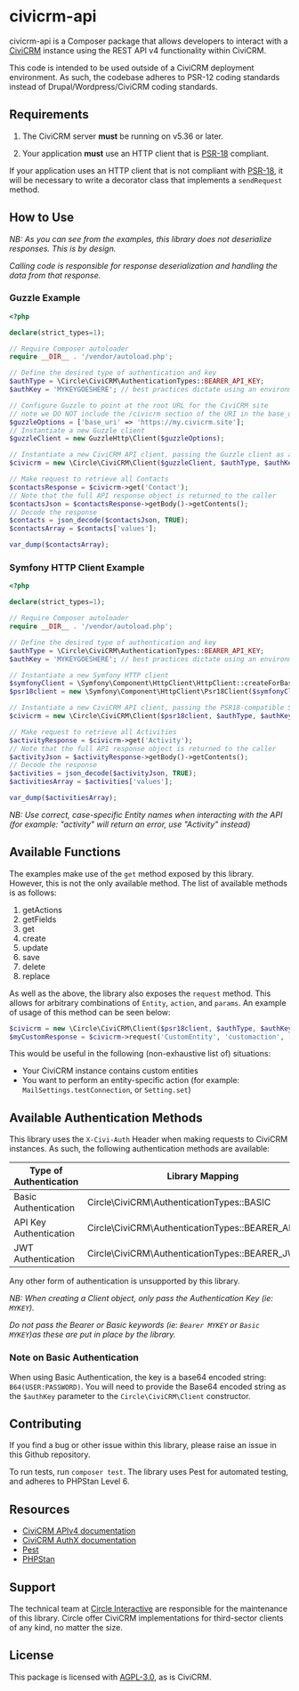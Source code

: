 # civicrm-api

civicrm-api is a Composer package that allows developers to interact with a [CiviCRM](https://civicrm.org) instance 
using the REST API v4 functionality within CiviCRM.

This code is intended to be used outside of a CiviCRM deployment environment. As such, the codebase adheres to PSR-12
coding standards instead of Drupal/Wordpress/CiviCRM coding standards.

## Requirements

1. The CiviCRM server **must** be running on v5.36 or later. 

2. Your application **must** use an HTTP client that is [PSR-18](https://www.php-fig.org/psr/psr-18/) compliant.

If your application uses an HTTP client that is not compliant with [PSR-18](https://www.php-fig.org/psr/psr-18/), it 
will be necessary to write a decorator class that implements a `sendRequest` method.

## How to Use

_NB: As you can see from the examples, this library does not deserialize responses. This is by design._

_Calling code is responsible for response deserialization and handling the data from that response._

### Guzzle Example

```php
<?php

declare(strict_types=1);

// Require Composer autoloader
require __DIR__ . '/vendor/autoload.php';

// Define the desired type of authentication and key
$authType = \Circle\CiviCRM\AuthenticationTypes::BEARER_API_KEY;
$authKey = 'MYKEYGOESHERE'; // best practices dictate using an environment variable here!

// Configure Guzzle to point at the root URL for the CiviCRM site
// note we DO NOT include the /civicrm section of the URI in the base_uri field
$guzzleOptions = ['base_uri' => 'https://my.civicrm.site']; 
// Instantiate a new Guzzle client
$guzzleClient = new GuzzleHttp\Client($guzzleOptions);

// Instantiate a new CiviCRM API client, passing the Guzzle client as a parameter
$civicrm = new \Circle\CiviCRM\Client($guzzleClient, $authType, $authKey);

// Make request to retrieve all Contacts
$contactsResponse = $civicrm->get('Contact');
// Note that the full API response object is returned to the caller
$contactsJson = $contactsResponse->getBody()->getContents();
// Decode the response
$contacts = json_decode($contactsJson, TRUE);
$contactsArray = $contacts['values'];

var_dump($contactsArray);
```

### Symfony HTTP Client Example

```php
<?php

declare(strict_types=1);

// Require Composer autoloader
require __DIR__ . '/vendor/autoload.php';

// Define the desired type of authentication and key
$authType = \Circle\CiviCRM\AuthenticationTypes::BEARER_API_KEY;
$authKey = 'MYKEYGOESHERE'; // best practices dictate using an environment variable here!

// Instantiate a new Symfony HTTP client
$symfonyClient = \Symfony\Component\HttpClient\HttpClient::createForBaseUri('https://my.civicrm.site');
$psr18client = new \Symfony\Component\HttpClient\Psr18Client($symfonyClient);

// Instantiate a new CiviCRM API client, passing the PSR18-compatible Symfony HTTP client as a parameter
$civicrm = new \Circle\CiviCRM\Client($psr18client, $authType, $authKey);

// Make request to retrieve all Activities
$activityResponse = $civicrm->get('Activity');
// Note that the full API response object is returned to the caller
$activityJson = $activityResponse->getBody()->getContents();
// Decode the response
$activities = json_decode($activityJson, TRUE);
$activitiesArray = $activities['values'];

var_dump($activitiesArray);
```

_NB: Use correct, case-specific Entity names when interacting with the API (for example: "activity" will return an error,
use "Activity" instead)_

## Available Functions

The examples make use of the `get` method exposed by this library. However, this is not the only available method.
The list of available methods is as follows:

1. getActions
2. getFields
3. get
4. create
5. update
6. save
7. delete
8. replace

As well as the above, the library also exposes the `request` method. This allows for arbitrary combinations of `Entity`, 
`action`, and `params`. An example of usage of this method can be seen below:

```php
$civicrm = new \Circle\CiviCRM\Client($psr18client, $authType, $authKey);
$myCustomResponse = $civicrm->request('CustomEntity', 'customaction', ['my' => 'custom', 'params']);
```

This would be useful in the following (non-exhaustive list of) situations: 
- Your CiviCRM instance contains custom entities
- You want to perform an entity-specific action (for example: `MailSettings.testConnection`, or `Setting.set`)

## Available Authentication Methods

This library uses the `X-Civi-Auth` Header when making requests to CiviCRM instances. As such, the following authentication
methods are available:

| Type of Authentication | Library Mapping                                    |
|------------------------|----------------------------------------------------|
 | Basic Authentication   | Circle\CiviCRM\AuthenticationTypes::BASIC          |
 | API Key Authentication | Circle\CiviCRM\AuthenticationTypes::BEARER_API_KEY |
| JWT Authentication     | Circle\CiviCRM\AuthenticationTypes::BEARER_JWT     |

Any other form of authentication is unsupported by this library.

_NB: When creating a Client object, only pass the Authentication Key (ie: `MYKEY`)._

_Do not pass the Bearer or Basic keywords (ie: `Bearer MYKEY` or `Basic MYKEY`)as these are put in place by the library._

### Note on Basic Authentication
When using Basic Authentication, the key is a base64 encoded string: `B64(USER:PASSWORD)`. You will need to provide the 
Base64 encoded string as the `$authKey` parameter to the `Circle\CiviCRM\Client` constructor.

## Contributing

If you find a bug or other issue within this library, please raise an issue in this Github repository.

To run tests, run `composer test`. The library uses Pest for automated testing, and adheres to PHPStan Level 6.

## Resources

- [CiviCRM APIv4 documentation](https://docs.civicrm.org/dev/en/latest/api/v4/usage/)
- [CiviCRM AuthX documentation](https://docs.civicrm.org/dev/en/latest/framework/authx/)
- [Pest](https://pestphp.com/)
- [PHPStan](https://phpstan.org/)

## Support

The technical team at [Circle Interactive](https://www.circle-interactive.co.uk) are responsible for the maintenance of this
library. Circle offer CiviCRM implementations for third-sector clients of any kind, no matter the size.

## License

This package is licensed with [AGPL-3.0](https://www.gnu.org/licenses/agpl-3.0.en.html), as is CiviCRM. 
